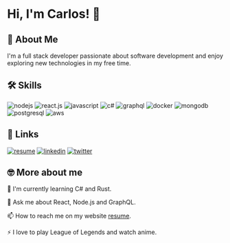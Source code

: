 
# Hi, I'm Carlos! 👋


## 🚀 About Me
I'm a full stack developer passionate about software development and enjoy exploring new technologies in my free time.


## 🛠 Skills
![nodejs](https://img.shields.io/badge/Node.js-43853D?style=for-the-badge&logo=node.js&logoColor=white)
![react.js](https://img.shields.io/badge/React.js-20232A?style=for-the-badge&logo=react&logoColor=61DAFB)
![javascript](https://img.shields.io/badge/JavaScript-323330?style=for-the-badge&logo=javascript&logoColor=F7DF1E)
![c#](https://img.shields.io/badge/C%23-239120?style=for-the-badge&logo=c-sharp&logoColor=white)
![graphql](https://img.shields.io/badge/GraphQL-E10098?style=for-the-badge&logo=graphql&logoColor=white)
![docker](https://img.shields.io/badge/Docker-2CA5E0?style=for-the-badge&logo=docker&logoColor=white)
![mongodb](https://img.shields.io/badge/MongoDB-4EA94B?style=for-the-badge&logo=mongodb&logoColor=white)
![postgresql](https://img.shields.io/badge/PostgreSQL-316192?style=for-the-badge&logo=postgresql&logoColor=white)
![aws](https://img.shields.io/badge/AWS-232F3E?style=for-the-badge&logo=amazon-aws&logoColor=white)



## 🔗 Links
[![resume](https://img.shields.io/badge/my_portfolio-000?style=for-the-badge&logo=ko-fi&logoColor=white)](https://carlos-olivo.dev/)
[![linkedin](https://img.shields.io/badge/linkedin-0A66C2?style=for-the-badge&logo=linkedin&logoColor=white)](https://www.linkedin.com/in/carlos-engel-olivo-carmona-a1184917b/)
[![twitter](https://img.shields.io/badge/twitter-1DA1F2?style=for-the-badge&logo=twitter&logoColor=white)](https://twitter.com/OlivoEngel)


## 🤓 More about me 

🧠 I'm currently learning C# and Rust.

💬 Ask me about React, Node.js and GraphQL.

📫 How to reach me on my website [resume](https://carlos-olivo.dev/).

⚡️ I love to play League of Legends and watch anime.